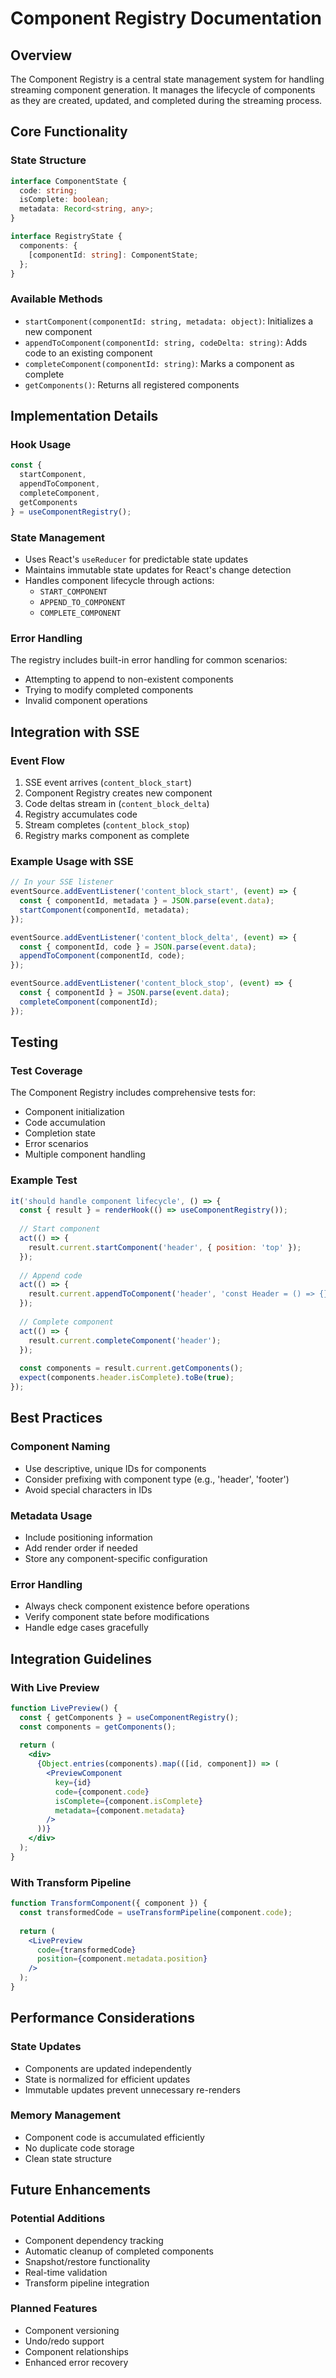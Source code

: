 # Component Registry Documentation

## Overview
The Component Registry is a central state management system for handling streaming component generation. It manages the lifecycle of components as they are created, updated, and completed during the streaming process.

## Core Functionality

### State Structure
```typescript
interface ComponentState {
  code: string;
  isComplete: boolean;
  metadata: Record<string, any>;
}

interface RegistryState {
  components: {
    [componentId: string]: ComponentState;
  };
}
```

### Available Methods
- `startComponent(componentId: string, metadata: object)`: Initializes a new component
- `appendToComponent(componentId: string, codeDelta: string)`: Adds code to an existing component
- `completeComponent(componentId: string)`: Marks a component as complete
- `getComponents()`: Returns all registered components

## Implementation Details

### Hook Usage
```jsx
const {
  startComponent,
  appendToComponent,
  completeComponent,
  getComponents
} = useComponentRegistry();
```

### State Management
- Uses React's `useReducer` for predictable state updates
- Maintains immutable state updates for React's change detection
- Handles component lifecycle through actions:
  - `START_COMPONENT`
  - `APPEND_TO_COMPONENT`
  - `COMPLETE_COMPONENT`

### Error Handling
The registry includes built-in error handling for common scenarios:
- Attempting to append to non-existent components
- Trying to modify completed components
- Invalid component operations

## Integration with SSE

### Event Flow
1. SSE event arrives (`content_block_start`)
2. Component Registry creates new component
3. Code deltas stream in (`content_block_delta`)
4. Registry accumulates code
5. Stream completes (`content_block_stop`)
6. Registry marks component as complete

### Example Usage with SSE
```javascript
// In your SSE listener
eventSource.addEventListener('content_block_start', (event) => {
  const { componentId, metadata } = JSON.parse(event.data);
  startComponent(componentId, metadata);
});

eventSource.addEventListener('content_block_delta', (event) => {
  const { componentId, code } = JSON.parse(event.data);
  appendToComponent(componentId, code);
});

eventSource.addEventListener('content_block_stop', (event) => {
  const { componentId } = JSON.parse(event.data);
  completeComponent(componentId);
});
```

## Testing

### Test Coverage
The Component Registry includes comprehensive tests for:
- Component initialization
- Code accumulation
- Completion state
- Error scenarios
- Multiple component handling

### Example Test
```javascript
it('should handle component lifecycle', () => {
  const { result } = renderHook(() => useComponentRegistry());
  
  // Start component
  act(() => {
    result.current.startComponent('header', { position: 'top' });
  });
  
  // Append code
  act(() => {
    result.current.appendToComponent('header', 'const Header = () => {};');
  });
  
  // Complete component
  act(() => {
    result.current.completeComponent('header');
  });
  
  const components = result.current.getComponents();
  expect(components.header.isComplete).toBe(true);
});
```

## Best Practices

### Component Naming
- Use descriptive, unique IDs for components
- Consider prefixing with component type (e.g., 'header', 'footer')
- Avoid special characters in IDs

### Metadata Usage
- Include positioning information
- Add render order if needed
- Store any component-specific configuration

### Error Handling
- Always check component existence before operations
- Verify component state before modifications
- Handle edge cases gracefully

## Integration Guidelines

### With Live Preview
```jsx
function LivePreview() {
  const { getComponents } = useComponentRegistry();
  const components = getComponents();
  
  return (
    <div>
      {Object.entries(components).map(([id, component]) => (
        <PreviewComponent
          key={id}
          code={component.code}
          isComplete={component.isComplete}
          metadata={component.metadata}
        />
      ))}
    </div>
  );
}
```

### With Transform Pipeline
```jsx
function TransformComponent({ component }) {
  const transformedCode = useTransformPipeline(component.code);
  
  return (
    <LivePreview
      code={transformedCode}
      position={component.metadata.position}
    />
  );
}
```

## Performance Considerations

### State Updates
- Components are updated independently
- State is normalized for efficient updates
- Immutable updates prevent unnecessary re-renders

### Memory Management
- Component code is accumulated efficiently
- No duplicate code storage
- Clean state structure

## Future Enhancements

### Potential Additions
- Component dependency tracking
- Automatic cleanup of completed components
- Snapshot/restore functionality
- Real-time validation
- Transform pipeline integration

### Planned Features
- Component versioning
- Undo/redo support
- Component relationships
- Enhanced error recovery 